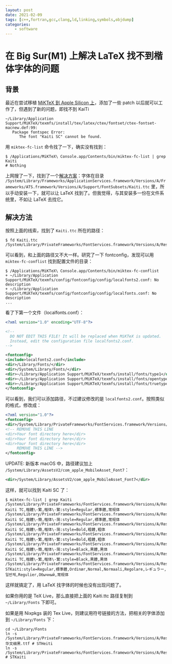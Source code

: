```yaml
---
layout: post
date: 2021-02-09
tags: [c++,fortran,gcc,clang,ld,linking,symbols,objdump]
categories:
    - software
---
```


# 在 Big Sur(M1) 上解决 LaTeX 找不到楷体字体的问题

## 背景

最近在尝试移植 [MiKTeX 到 Apple Silicon 上](https://github.com/MiKTeX/miktex/pull/710)，添加了一些 patch 以后就可以工作了，但遇到了新的问题，即找不到 KaiTi

```shell
~/Library/Application Support/MiKTeX/texmfs/install/tex/latex/ctex/fontset/ctex-fontset-macnew.def:99:
   Package fontspec Error:
      The font "Kaiti SC" cannot be found.
```

用 `miktex-fc-list` 命令找了一下，确实没有找到：

```shell
$ /Applications/MiKTeX\ Console.app/Contents/bin/miktex-fc-list | grep Kaiti
# Nothing
```

上网搜了一下，找到了一个[解决方案](https://www.jianshu.com/p/8f35c57901e3)：字体在目录 `/System/Library/Frameworks/ApplicationServices.framework/Versions/A/Frameworks/ATS.framework/Versions/A/Support/FontSubsets/Kaiti.ttc` 里，所以手动安装一下，就可以让 LaTeX 找到了。但我觉得，与其安装多一份在文件系统里，不如让 LaTeX 去找它。

## 解决方法

按照上面的线索，找到了 `Kaiti.ttc` 所在的路径：

```shell
$ fd Kaiti.ttc
/System/Library/PrivateFrameworks/FontServices.framework/Versions/A/Resources/Fonts/Subsets/Kaiti.ttc
```

可以看到，和上面的路径又不大一样。研究了一下 fontconfig，发现可以用 `miktex-fc-conflist` 找到配置文件的目录：

```shell
$ /Applications/MiKTeX\ Console.app/Contents/bin/miktex-fc-conflist
+ ~/Library/Application Support/MiKTeX/texmfs/config/fontconfig/config/localfonts2.conf: No description
+ ~/Library/Application Support/MiKTeX/texmfs/config/fontconfig/config/localfonts.conf: No description
...
```

看了下第一个文件（localfonts.conf）：

```xml
<?xml version="1.0" encoding="UTF-8"?>

<!--
  DO NOT EDIT THIS FILE! It will be replaced when MiKTeX is updated.
  Instead, edit the configuration file localfonts2.conf.
-->

<fontconfig>
<include>localfonts2.conf</include>
<dir>/Library/Fonts/</dir>
<dir>/System/Library/Fonts/</dir>
<dir>~/Library/Application Support/MiKTeX/texmfs/install/fonts/type1</dir>
<dir>~/Library/Application Support/MiKTeX/texmfs/install/fonts/opentype</dir>
<dir>~/Library/Application Support/MiKTeX/texmfs/install/fonts/truetype</dir>
</fontconfig>
```

可以看到，我们可以添加路径，不过建议修改的是 `localfonts2.conf`。按照类似的格式，修改成：

```xml
<?xml version="1.0"?>
<fontconfig>
<dir>/System/Library/PrivateFrameworks/FontServices.framework/Versions/A/Resources/Fonts/Subsets</dir>
<!-- REMOVE THIS LINE
<dir>Your font directory here</dir>
<dir>Your font directory here</dir>
<dir>Your font directory here</dir>
     REMOVE THIS LINE -->
</fontconfig>
```

UPDATE: 新版本 macOS 中，路径建议加上 `/System/Library/AssetsV2/com_apple_MobileAsset_Font7`：

```xml
<dir>/System/Library/AssetsV2/com_apple_MobileAsset_Font7</dir>
```

这样，就可以找到 Kaiti SC 了：

```shell
$ miktex-fc-list | grep Kaiti
/System/Library/PrivateFrameworks/FontServices.framework/Versions/A/Resources/Fonts/Subsets/Kaiti.ttc: Kaiti TC,楷體\-繁,楷体\-繁:style=Regular,標準體,常规体
/System/Library/PrivateFrameworks/FontServices.framework/Versions/A/Resources/Fonts/Subsets/Kaiti.ttc: Kaiti SC,楷體\-簡,楷体\-简:style=Regular,標準體,常规体
/System/Library/PrivateFrameworks/FontServices.framework/Versions/A/Resources/Fonts/Subsets/Kaiti.ttc: Kaiti SC,楷體\-簡,楷体\-简:style=Bold,粗體,粗体
/System/Library/PrivateFrameworks/FontServices.framework/Versions/A/Resources/Fonts/Subsets/Kaiti.ttc: Kaiti TC,楷體\-繁,楷体\-繁:style=Bold,粗體,粗体
/System/Library/PrivateFrameworks/FontServices.framework/Versions/A/Resources/Fonts/Subsets/Kaiti.ttc: Kaiti SC,楷體\-簡,楷体\-简:style=Black,黑體,黑体
/System/Library/PrivateFrameworks/FontServices.framework/Versions/A/Resources/Fonts/Subsets/Kaiti.ttc: Kaiti TC,楷體\-繁,楷体\-繁:style=Black,黑體,黑体
/System/Library/PrivateFrameworks/FontServices.framework/Versions/A/Resources/Fonts/Subsets/Kaiti.ttc: STKaiti:style=Regular,標準體,Ordinær,Normal,Normaali,Regolare,レギュラー,일반체,Regulier,Обычный,常规体
```

这样就搞定了，用 LaTeX 找字体的时候也没有出现问题了。

如果你用的是 TeX Live，那么直接把上面的 Kaiti.ttc 路径复制到 `~/Library/Fonts` 下即可。

如果是用 Nixpkgs 装的 Tex Live，则建议用符号链接的方法，把相关的字体添加到 `~/Library/Fonts` 下：

```shell
cd ~/Library/Fonts
ln -s /System/Library/PrivateFrameworks/FontServices.framework/Versions/A/Resources/Fonts/Subsets/华文细黑.ttf # STHeiti
ln -s /System/Library/PrivateFrameworks/FontServices.framework/Versions/A/Resources/Fonts/Subsets/Kaiti.ttc # STKaiti
```
